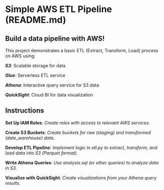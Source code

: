 # Simple AWS ETL Pipeline (README.md) 

## Build a data pipeline with AWS! 

This project demonstrates a basic ETL (Extract, Transform, Load) process on AWS using:

**_S3_**: Scalable storage for data

**_Glue_**: Serverless ETL service

**_Athena_**: Interactive query service for S3 data

**_QuickSight_**: Cloud BI for data visualization




## Instructions


**Set Up IAM Roles**: _Create roles with access to relevant AWS services._

**Create S3 Buckets**: _Create buckets for raw (staging) and transformed (date_warehouse) data._

**Develop ETL Pipeline**: _Implement logic in etl.py to extract, transform, and load data into S3 (Parquet format)._

**Write Athena Queries**: _Use analysis.sql (or other queries) to analyze data in S3._

**Visualize with QuickSight**: _Create visualizations from your Athena query results._


